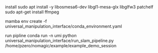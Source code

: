 install
sudo apt install -y libosmesa6-dev libgl1-mesa-glx libglfw3 patchelf
sudo apt-get install ffmpeg


mamba env create -f universal_manipulation_interface/conda_environment.yaml



run pipline
conda run -n umi python universal_manipulation_interface/run_slam_pipeline.py /home/pzero/nomagic/example/example_demo_session


